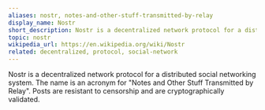 ```yaml
---
aliases: nostr, notes-and-other-stuff-transmitted-by-relay
display_name: Nostr
short_description: Nostr is a decentralized network protocol for a distributed social networking system.
topic: nostr
wikipedia_url: https://en.wikipedia.org/wiki/Nostr
related: decentralized, protocol, social-network
---
```

Nostr is a decentralized network protocol for a distributed social networking system. The name is an acronym for "Notes and Other Stuff Transmitted by Relay". Posts are resistant to censorship and are cryptographically validated.
